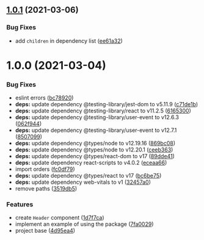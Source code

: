 ## [1.0.1](https://github.com/hitechline/react-wizard/compare/v1.0.0...v1.0.1) (2021-03-06)


### Bug Fixes

* add `children` in dependency list ([ee61a32](https://github.com/hitechline/react-wizard/commit/ee61a3215cdce66a053a3a3ec16aeb354eeb4a19))

# 1.0.0 (2021-03-04)


### Bug Fixes

* eslint errors ([bc78920](https://github.com/hitechline/react-wizard/commit/bc7892091bf7a88d552e1c9173fdd048e4930128))
* **deps:** update dependency @testing-library/jest-dom to v5.11.9 ([c71de1b](https://github.com/hitechline/react-wizard/commit/c71de1b762c4b46aa24386adc059c60bf8180002))
* **deps:** update dependency @testing-library/react to v11.2.5 ([6165300](https://github.com/hitechline/react-wizard/commit/61653005d7637bc74f4638ddeeb30da21fe26fa7))
* **deps:** update dependency @testing-library/user-event to v12.6.3 ([062f944](https://github.com/hitechline/react-wizard/commit/062f944cc656e86951ba0c4d7112e6688665f830))
* **deps:** update dependency @testing-library/user-event to v12.7.1 ([8507099](https://github.com/hitechline/react-wizard/commit/8507099f092cd526b3a32d12f1efe7ac00316a88))
* **deps:** update dependency @types/node to v12.19.16 ([869bc08](https://github.com/hitechline/react-wizard/commit/869bc085b0b8d4c95799907bbd7ad1e85cf2512c))
* **deps:** update dependency @types/node to v12.20.1 ([ceeb363](https://github.com/hitechline/react-wizard/commit/ceeb36349109c255dfc5c65024896ed534798967))
* **deps:** update dependency @types/react-dom to v17 ([89dde41](https://github.com/hitechline/react-wizard/commit/89dde41792f9b9a9e5ea44c329f8015b08600292))
* **deps:** update dependency react-scripts to v4.0.2 ([eceaa66](https://github.com/hitechline/react-wizard/commit/eceaa66ddffa26ee5bd5313ec0f8143b8ffb766c))
* import orders ([fc0df79](https://github.com/hitechline/react-wizard/commit/fc0df79cd3d2d58650df58ad3ec20ce17f7f598b))
* **deps:** update dependency @types/react to v17 ([bc6be75](https://github.com/hitechline/react-wizard/commit/bc6be75a15e356ed0dcb92b3e101ebad64ca7946))
* **deps:** update dependency web-vitals to v1 ([32457a0](https://github.com/hitechline/react-wizard/commit/32457a0f8126fa2da6603760579409d1d3ed5a50))
* remove paths ([3519db5](https://github.com/hitechline/react-wizard/commit/3519db54820a84acc2c6dd6d7152cbe931cb4a8f))


### Features

* create `Header` component ([1d7f7ca](https://github.com/hitechline/react-wizard/commit/1d7f7ca163bd2883c698f770caf313e69b4a8a41))
* implement an example of using the package ([7fa0029](https://github.com/hitechline/react-wizard/commit/7fa002978839347081e9e3cafd8d60693233320d))
* project base ([4d95ea4](https://github.com/hitechline/react-wizard/commit/4d95ea4d53c95a1d46c982da7b41eb4f51ee5f75))

